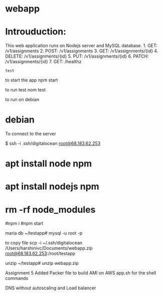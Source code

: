 # webapp



# Introuduction:
This web application runs on Nodejs server and MySQL database.
    1. GET: /v1/assignments
    2. POST: /v1/assignments
    3. GET: /v1/assignments/{id}
    4. DELETE: /v1/assignments/{id}
    5. PUT: /v1/assignments/{id}
    6. PATCH: /v1/assignments/{id}
    7. GET: /healthz

    test

to start the app 
npm start

to run test
nom test

to run on debian


# debian

To connect to the server 

$ ssh -i .ssh/digitalocean root@68.183.62.253

# apt install node npm
# apt install nodejs npm
# rm -rf node_modules
#npm i
#npm start


maria db
~/testapp# mysql -u root -p

to copy file 
scp -i ~/.ssh/digitalocean /Users/harshinivc/Documents/webapp.zip root@68.183.62.253:/root/testapp

unzip
~/testapp# unzip webapp.zip 

Assignment 5
Added Packer file to build AMI on AWS
app.sh for the shell commands 

DNS without autoscaling and Load balancer






